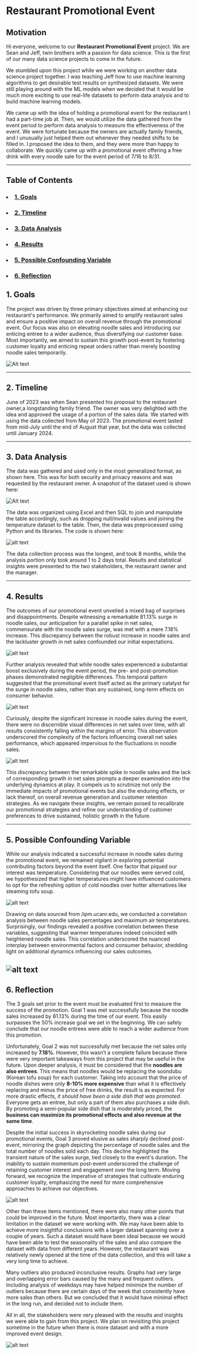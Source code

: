 # Restaurant Promotional Event

## Motivation

Hi everyone, welcome to our <strong>Restaurant Promotional Event</strong> project. We are Sean and Jeff, twin brothers with a passion for data science. This is the first of our many data science projects to come in the future.

We stumbled upon this project while we were working on another data science project together. I was teaching Jeff how to use machine learning algorithms to get desirable test results on synthesized datasets. We were still playing around with the ML models when we decided that it would be much more exciting to use real-life datasets to perform data analysis and to build machine learning models. 

We came up with the idea of holding a promotional event for the restaurant I had a part-time job at. Then, we would utilize the data gathered from the event period to perform data analysis to measure the effectiveness of the event. We were fortunate because the owners are actually family friends, and I unusually just helped them out whenever they needed shifts to be filled in. I proposed the idea to them, and they were more than happy to collaborate. We quickly came up with a promotional event offering a free drink with every noodle sale for the event period of 7/16 to 8/31. 

---
## Table of Contents

  ### <li><a href="#goals">1. Goals</a></li>
  ### <li><a href="#timeline">2. Timeline</a></li>
  ### <li><a href="#data-analysis">3. Data Analysis</a></li>
  ### <li><a href="#results">4. Results</a></li>
  ### <li><a href="#possible-confounding-variable">5. Possible Confounding Variable</a></li>
  ### <li><a href="#reflection">6. Reflection</a></li>
</ul>

## <div id="goals">1. Goals</span>


The project was driven by three primary objectives aimed at enhancing our restaurant's performance. We primarily aimed to amplify restaurant sales and ensure a positive impact on overall revenue through the promotional event. Our focus was also on elevating noodle sales and introducing our enticing entree to a wider audience, thus diversifying our customer base. Most importantly, we aimed to sustain this growth post-event by fostering customer loyalty and enticing repeat orders rather than merely boosting noodle sales temporarily.

![Alt text](images/Fig1.png)

---
## <div id="timeline">2. Timeline</span>

June of 2023 was when Sean presented his proposal to the restaurant owner,a longstanding family friend. The owner was very delighted with the idea and approved the usage of a portion of the sales data. We started with using the data collected from May of 2023. The promotional event lasted from mid-July until the end of August that year, but the data was collected until January 2024.
 
</span>

---
## <div id="data-analysis">3. Data Analysis</span>

The data was gathered and used only in the most generalized format, as shown here. This was for both security and privacy reasons and was requested by the restaurant owner. A snapshot of the dataset used is shown here:

![Alt text](images/Fig2.png)

The data was organized using Excel and then SQL to join and manipulate the table accordingly, such as dropping null/invalid values and joining the temperature dataset to the table. Then, the data was preprocessed using Python and its libraries. The code is shown here:

![alt text](images/Goals.png)

The data collection process was the longest, and took 8 months, while the analysis portion only took around 1 to 2 days total. Results and statistical insights were presented to the two stakeholders, the restaurant owner and the manager.

---
## <div id="results">4. Results</span>

The outcomes of our promotional event unveiled a mixed bag of surprises and disappointments. Despite witnessing a remarkable 81.13% surge in noodle sales, our anticipation for a parallel spike in net sales, commensurate with the noodle sales surge, was met with a mere 7.18% increase. This discrepancy between the robust increase in noodle sales and the lackluster growth in net sales confounded our initial expectations.

![alt text](images/Figs3and4.png)

Further analysis revealed that while noodle sales experienced a substantial boost exclusively during the event period, the pre- and post-promotion phases demonstrated negligible differences. This temporal pattern suggested that the promotional event itself acted as the primary catalyst for the surge in noodle sales, rather than any sustained, long-term effects on consumer behavior.

![alt text](images/Figs8and9.png)

Curiously, despite the significant increase in noodle sales during the event, there were no discernible visual differences in net sales over time, with all results consistently falling within the margins of error. This observation underscored the complexity of the factors influencing overall net sales performance, which appeared impervious to the fluctuations in noodle sales.
 
![alt text](images/Fig5.PNG)

This discrepancy between the remarkable spike in noodle sales and the lack of corresponding growth in net sales prompts a deeper examination into the underlying dynamics at play. It compels us to scrutinize not only the immediate impacts of promotional events but also the enduring effects, or lack thereof, on overall revenue generation and customer retention strategies. As we navigate these insights, we remain poised to recalibrate our promotional strategies and refine our understanding of customer preferences to drive sustained, holistic growth in the future.

---
## <div id="possible-confounding-variable">5. Possible Confounding Variable</span>
  
While our analysis indicated a successful increase in noodle sales during the promotional event, we remained vigilant in exploring potential contributing factors beyond the event itself. One factor that piqued our interest was temperature. Considering that our noodles were served cold, we hypothesized that higher temperatures might have influenced customers to opt for the refreshing option of cold noodles over hotter alternatives like steaming tofu soup.

![alt text](images/Fig10.png)

Drawing on data sourced from /ipm.ucanr.edu, we conducted a correlation analysis between noodle sales percentages and maximum air temperatures. Surprisingly, our findings revealed a positive correlation between these variables, suggesting that warmer temperatures indeed coincided with heightened noodle sales. This correlation underscored the nuanced interplay between environmental factors and consumer behavior, shedding light on additional dynamics influencing our sales outcomes.

![alt text](images/Figs11and12.png)
---
## <div id="Reflection">6. Reflection</span>

The 3 goals set prior to the event must be evaluated first to measure the success of the promotion. Goal 1 was met successfully because the noodle sales increased by 81.13% during the time of our event. This easily surpasses the 50% increase goal we set in the beginning. We can safely conclude that our noodle entrees were able to reach a wider audience from this promotion.
 
Unfortunately, Goal 2 was not successfully met because the net sales only increased by **7.18%**. However, this wasn’t a complete failure because there were very important takeaways from this project that may be useful in the future. Upon deeper analysis, it must be considered that the **noodles are also entrees**. This means that noodles would be replacing the soondubu (Korean tofu soup) for each customer. Taking into account that the price of noodle dishes were only **8-10% more expensive** than what it is effectively replacing and minus the price of free drinks, the result is as expected. For more drastic effects, *it should have been a side dish that was promoted*. Everyone gets an entree, but only a part of them also purchases a side dish. By promoting a semi-popular side dish that is moderately priced, the **business can maximize its promotional effects and also revenue at the same time**.
 
Despite the initial success in skyrocketing noodle sales during our promotional events, Goal 3 proved elusive as sales sharply declined post-event, mirroring the graph depicting the percentage of noodle sales and the total number of noodles sold each day. This decline highlighted the transient nature of the sales surge, tied closely to the event's duration. The inability to sustain momentum post-event underscored the challenge of retaining customer interest and engagement over the long term. Moving forward, we recognize the imperative of strategies that cultivate enduring customer loyalty, emphasizing the need for more comprehensive approaches to achieve our objectives.

![alt text](images/GoalsReflection.png)

Other than these items mentioned, there were also many other points that could be improved in the future. Most importantly, there was a clear limitation in the dataset we were working with. We may have been able to achieve more insightful conclusions with a larger dataset spanning over a couple of years. Such a dataset would have been ideal because we would have been able to test the seasonality of the sales and also compare the dataset with data from different years. However, the restaurant was relatively newly opened at the time of the data collection, and this will take a very long time to achieve. 
 
Many outliers also produced inconclusive results. Graphs had very large and overlapping error bars caused by the many and frequent outliers. Including analysis of weekdays may have helped minimize the number of outliers because there are certain days of the week that consistently have more sales than others. But we concluded that it would have minimal effect in the long run, and decided not to include them.
  
All in all, the stakeholders were very pleased with the results and insights we were able to gain from this project. We plan on revisiting this project sometime in the future when there is more dataset and with a more improved event design.

![alt text](images/Reflection.png)